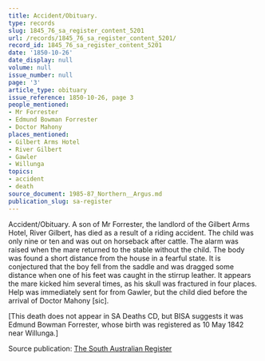 ```yaml
---
title: Accident/Obituary.
type: records
slug: 1845_76_sa_register_content_5201
url: /records/1845_76_sa_register_content_5201/
record_id: 1845_76_sa_register_content_5201
date: '1850-10-26'
date_display: null
volume: null
issue_number: null
page: '3'
article_type: obituary
issue_reference: 1850-10-26, page 3
people_mentioned:
- Mr Forrester
- Edmund Bowman Forrester
- Doctor Mahony
places_mentioned:
- Gilbert Arms Hotel
- River Gilbert
- Gawler
- Willunga
topics:
- accident
- death
source_document: 1985-87_Northern__Argus.md
publication_slug: sa-register
---
```


Accident/Obituary.  A son of Mr Forrester, the landlord of the Gilbert Arms Hotel, River Gilbert, has died as a result of a riding accident.  The child was only nine or ten and was out on horseback after cattle. The alarm was raised when the mare returned to the stable without the child.  The body was found a short distance from the house in a fearful state.  It is conjectured that the boy fell from the saddle and was dragged some distance when one of his feet was caught in the stirrup leather.  It appears the mare kicked him several times, as his skull was fractured in four places.  Help was immediately sent for from Gawler, but the child died before the arrival of Doctor Mahony [sic].

[This death does not appear in SA Deaths CD, but BISA suggests it was Edmund Bowman Forrester, whose birth was registered as 10 May 1842 near Willunga.]

Source publication: [The South Australian Register](/publications/sa-register/)
